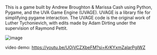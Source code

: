 This is a game built by Andrew Broughton & Marissa Cash using Python, Pygame, and the UVA Game Engine (UVAGE). 
UVAGE is a library file for simplifying pygame interaction.
The UVAGE code is the original work of Luther Tychonievich, with edits made by Adam Dirting under the supervision of Raymond Pettit.

![image](https://github.com/andbroughton/Penguin-Adventures-Game/assets/134515627/2837f5d9-8dc2-40b2-af1e-a389331c47e5)


video demo: https://youtu.be/UOjVCZXbeFM?si=KrKYxmZalarPgIWZ

